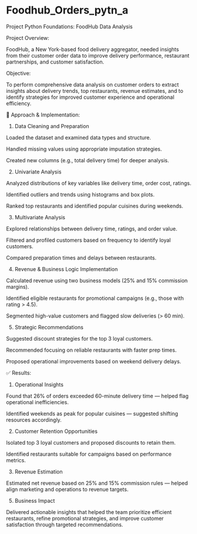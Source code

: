 # Foodhub_Orders_pytn_a


Project Python Foundations: FoodHub Data Analysis

Project Overview:

 FoodHub, a New York-based food delivery aggregator, needed insights from their customer order data to improve delivery performance, restaurant partnerships, and customer satisfaction.
 
Objective:

 To perform comprehensive data analysis on customer orders to extract insights about delivery trends, top restaurants, revenue estimates, and to identify strategies for improved customer experience and operational efficiency.

🔧 Approach & Implementation:

1. Data Cleaning and Preparation
   
Loaded the dataset and examined data types and structure.


Handled missing values using appropriate imputation strategies.


Created new columns (e.g., total delivery time) for deeper analysis.


2. Univariate Analysis

Analyzed distributions of key variables like delivery time, order cost, ratings.


Identified outliers and trends using histograms and box plots.


Ranked top restaurants and identified popular cuisines during weekends.


3. Multivariate Analysis
   
Explored relationships between delivery time, ratings, and order value.


Filtered and profiled customers based on frequency to identify loyal customers.


Compared preparation times and delays between restaurants.


4. Revenue & Business Logic Implementation
   
Calculated revenue using two business models (25% and 15% commission margins).


Identified eligible restaurants for promotional campaigns (e.g., those with rating > 4.5).


Segmented high-value customers and flagged slow deliveries (> 60 min).


5. Strategic Recommendations
   
Suggested discount strategies for the top 3 loyal customers.


Recommended focusing on reliable restaurants with faster prep times.


Proposed operational improvements based on weekend delivery delays.



✅ Results:

1. Operational Insights
   
Found that 26% of orders exceeded 60-minute delivery time — helped flag operational inefficiencies.


Identified weekends as peak for popular cuisines — suggested shifting resources accordingly.


2. Customer Retention Opportunities
   
Isolated top 3 loyal customers and proposed discounts to retain them.


Identified restaurants suitable for campaigns based on performance metrics.


3. Revenue Estimation
   
Estimated net revenue based on 25% and 15% commission rules — helped align marketing and operations to revenue targets.


5. Business Impact
   
Delivered actionable insights that helped the team prioritize efficient restaurants, refine promotional strategies, and improve customer satisfaction through targeted recommendations.

